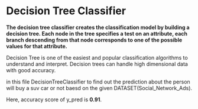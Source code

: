 # Decision Tree Classifier

**The decision tree classifier creates the classification model by building a decision tree. Each node in the tree specifies a test on an attribute, each branch descending from that node corresponds to one of the possible values for that attribute.**

Decision Tree is one of the easiest and popular classification algorithms to understand and interpret.
Decision trees can handle high dimensional data with good accuracy.

in this file DecisionTreeClassifier to find out the prediction about the person will buy a suv car or not baesd on the given DATASET(Social_Network_Ads).

Here, accuracy score of y_pred is **0.91**.
